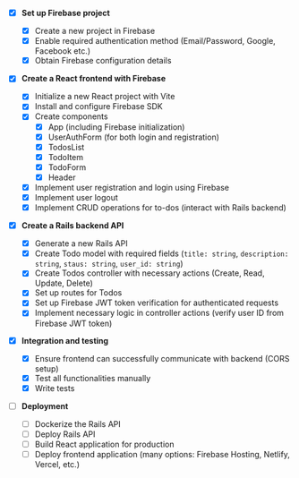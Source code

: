 - [x] **Set up Firebase project**

  - [x] Create a new project in Firebase
  - [x] Enable required authentication method (Email/Password, Google, Facebook etc.)
  - [x] Obtain Firebase configuration details

- [x] **Create a React frontend with Firebase**

  - [x] Initialize a new React project with Vite
  - [x] Install and configure Firebase SDK
  - [x] Create components
    - [x] App (including Firebase initialization)
    - [x] UserAuthForm (for both login and registration)
    - [x] TodosList
    - [x] TodoItem
    - [x] TodoForm
    - [x] Header
  - [x] Implement user registration and login using Firebase
  - [x] Implement user logout
  - [x] Implement CRUD operations for to-dos (interact with Rails backend)

- [x] **Create a Rails backend API**

  - [x] Generate a new Rails API
  - [x] Create Todo model with required fields (`title: string`, `description: string`, `staus: string`, `user_id: string`)
  - [x] Create Todos controller with necessary actions (Create, Read, Update, Delete)
  - [x] Set up routes for Todos
  - [x] Set up Firebase JWT token verification for authenticated requests
  - [x] Implement necessary logic in controller actions (verify user ID from Firebase JWT token)

- [x] **Integration and testing**

  - [x] Ensure frontend can successfully communicate with backend (CORS setup)
  - [x] Test all functionalities manually
  - [x] Write tests

- [ ] **Deployment**
  - [ ] Dockerize the Rails API
  - [ ] Deploy Rails API
  - [ ] Build React application for production
  - [ ] Deploy frontend application (many options: Firebase Hosting, Netlify, Vercel, etc.)
